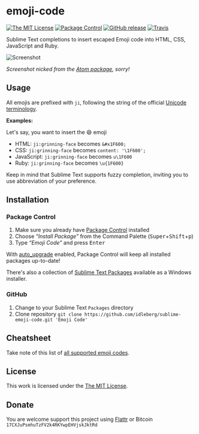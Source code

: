 # emoji-code

[![The MIT License](https://img.shields.io/badge/license-MIT-orange.svg?style=flat-square)](http://opensource.org/licenses/MIT)
[![Package Control](https://packagecontrol.herokuapp.com/downloads/Emoji%20Code.svg?style=flat-square)](https://packagecontrol.io/packages/Emoji%20Code)
[![GitHub release](https://img.shields.io/github/release/idleberg/sublime-emoji-code.svg?style=flat-square)](https://github.com/idleberg/sublime-emoji-code/releases)
[![Travis](https://img.shields.io/travis/idleberg/sublime-emoji-code.svg?style=flat-square)](https://travis-ci.org/idleberg/sublime-emoji-code)

Sublime Text completions to insert escaped Emoji code into HTML, CSS, JavaScript and Ruby.

![Screenshot](https://raw.github.com/idleberg/sublime-emoji-code/master/screenshot.gif)

*Screenshot nicked from the [Atom package](https://atom.io/packages/emoji-code), sorry!*

## Usage

All emojis are prefixed with `ji`, following the string of the official [Unicode terminology](unicode.org/emoji/charts/full-emoji-list.html).

**Examples:**

Let's say, you want to insert the 😄 emoji

* HTML: `ji:grinning-face` becomes `&#x1F600;`
* CSS: `ji:grinning-face` becomes `content: '\1F600';`
* JavaScript: `ji:grinning-face` becomes `u\1F600`
* Ruby: `ji:grinning-face` becomes `\u{1F600}`

Keep in mind that Sublime Text supports fuzzy completion, inviting you to use abbreviation of your preference.

## Installation

### Package Control

1. Make sure you already have [Package Control](https://packagecontrol.io/) installed
2. Choose *“Install Package”* from the Command Palette (<kbd>Super</kbd>+<kbd>Shift</kbd>+<kbd>p</kbd>)
3. Type *“Emoji Code”* and press <kbd>Enter</kbd>

With [auto_upgrade](http://wbond.net/sublime_packages/package_control/settings/) enabled, Package Control will keep all installed packages up-to-date!

There's also a collection of [Sublime Text Packages](https://github.com/NSIS-Dev/Sublime-Text-Packages) available as a Windows installer.

### GitHub

1. Change to your Sublime Text `Packages` directory
2. Clone repository `git clone https://github.com/idleberg/sublime-emoji-code.git 'Emoji Code'`

## Cheatsheet

 Take note of this list of [all supported emoji codes](cheatsheet.md).

## License

This work is licensed under the [The MIT License](LICENSE.md).

## Donate

You are welcome support this project using [Flattr](https://flattr.com/submit/auto?user_id=idleberg&url=https://github.com/idleberg/sublime-emoji-code) or Bitcoin `17CXJuPsmhuTzFV2k4RKYwpEHVjskJktRd`